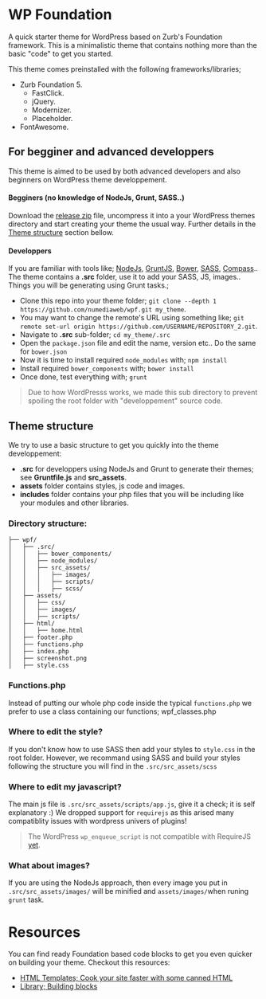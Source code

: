 # WP Foundation

A quick starter theme for WordPress based on Zurb's Foundation framework. This is a minimalistic theme that contains nothing more than the basic "code" to get you started. 

This theme comes preinstalled with the following frameworks/libraries;
* Zurb Foundation 5.
  * FastClick.
  * jQuery.
  * Modernizer.
  * Placeholder.
* FontAwesome.


## For begginer and advanced developpers

This theme is aimed to be used by both advanced developers and also beginners on WordPress theme developpement.

#### Begginers (no knowledge of NodeJs, Grunt, SASS..)

Download the [release zip](https://github.com/numediaweb/wpf/releases/latest) file, uncompress it into a your WordPress themes directory and start creating your theme the usual way. Further details in the [Theme structure](https://github.com/numediaweb/wpf#theme-structure) section bellow.

#### Developpers

If you are familiar with tools like; [NodeJs](http://nodejs.org/), [GruntJS](http://gruntjs.com/), [Bower](http://bower.io/), [SASS](http://sass-lang.com/), [Compass](http://compass-style.org/).. The theme contains a **.src** folder, use it to add your SASS, JS, images.. Things you will be generating using Grunt tasks.;
  * Clone this repo into your theme folder; `git clone --depth 1 https://github.com/numediaweb/wpf.git my_theme`.
  * You may want to change the remote's URL using something like; `git remote set-url origin https://github.com/USERNAME/REPOSITORY_2.git`.
  * Navigate to **.src** sub-folder; `cd my_theme/.src`
  * Open the `package.json` file and edit the name, version etc.. Do the same for `bower.json`
  * Now it is time to install required `node_modules` with; `npm install`
  * Install required `bower_components` with; `bower install`
  * Once done, test everything with; `grunt`



> Due to how WordPresss works, we made this sub directory to prevent spoiling the root folder with "developpement" source code.

## Theme structure

We try to use a basic structure to get you quickly into the theme developpement:

* **.src** for developpers using NodeJs and Grunt to generate their themes; see **Gruntfile.js** and **src_assets**.
* **assets** folder contains styles, js code and images.
* **includes** folder contains your php files that you will be including like your modules and other libraries. 

### Directory structure:

```
├── wpf/
│   ├── .src/
│   │   ├── bower_components/
│   │   ├── node_modules/
│   │   ├── src_assets/
│   │   │   ├── images/
│   │   │   ├── scripts/
│   │   │   ├── scss/
│   ├── assets/
│   │   ├── css/
│   │   ├── images/
│   │   ├── scripts/
│   ├── html/
│   │   ├── home.html
│   ├── footer.php
│   ├── functions.php
│   ├── index.php
│   ├── screenshot.png
│   ├── style.css
```

### Functions.php

Instead of putting our whole php code inside the typical `functions.php` we prefer to use a class containing our functions; wpf_classes.php

### Where to edit the style?

If you don't know how to use SASS then add your styles to `style.css` in the root folder. However, we recommand using SASS and build your styles following the structure you will find in the `.src/src_assets/scss`

### Where to edit my javascript?

The main js file is `.src/src_assets/scripts/app.js`, give it a check; it is self explanatory :)
We dropped support for `requirejs` as this arised many compatiblity issues with wordpress univers of plugins!

> The WordPress `wp_enqueue_script` is not compatible with RequireJS [yet](https://core.trac.wordpress.org/ticket/20558).

### What about images?

If you are using the NodeJs approach, then every image you put in `.src/src_assets/images/` will be minified and `assets/images/`when runing `grunt` task.

# Resources

You can find ready Foundation based code blocks to get you even quicker on building your theme. Checkout this resources:
*  [HTML Templates; Cook your site faster with some canned HTML](http://foundation.zurb.com/templates.html)
*  [Library; Building blocks](http://patterntap.com/code)
